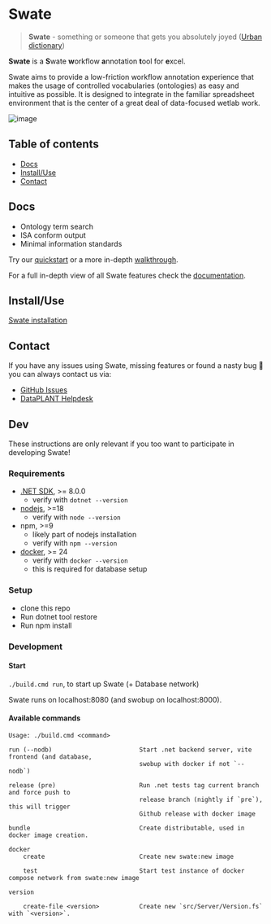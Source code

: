 # Swate

> **Swate** - something or someone that gets you absolutely joyed ([Urban dictionary](https://www.urbandictionary.com/define.php?term=swate))

**Swate** is a **S**wate **w**orkflow **a**nnotation **t**ool for **e**xcel.

Swate aims to provide a low-friction workflow annotation experience that makes the usage of controlled vocabularies (ontologies) as easy and intuitive as possible. It is designed to integrate in the familiar spreadsheet environment that is the center of a great deal of data-focused wetlab work.

![image](https://user-images.githubusercontent.com/39732517/135290851-cacd8626-2cc3-4c58-a343-c5ad037e3c5c.png)


<!-- TOC -->
## Table of contents

- [Docs](#docs)
- [Install/Use](#installuse)
- [Contact](#contact)

<!-- /TOC -->

## Docs

- Ontology term search
- ISA conform output
- Minimal information standards

Try our [quickstart](https://nfdi4plants.github.io/nfdi4plants.knowledgebase/docs/guides/swate_QuickStart.html) or a more in-depth [walkthrough](https://nfdi4plants.github.io/nfdi4plants.knowledgebase/docs/guides/swate_walkthrough.html).

For a full in-depth view of all Swate features check the [documentation](https://nfdi4plants.github.io/nfdi4plants.knowledgebase/docs/SwateManual/index.html).

## Install/Use

[Swate installation](https://nfdi4plants.github.io/nfdi4plants.knowledgebase/docs/SwateManual/Docs01-Installing-Swate.html)

## Contact

If you have any issues using Swate, missing features or found a nasty bug :bug: you can always contact us via:

- [GitHub Issues](https://github.com/nfdi4plants/Swate/issues)
- [DataPLANT Helpdesk](https://support.nfdi4plants.org/?topic=Tools_Swate)

## Dev

These instructions are only relevant if you too want to participate in developing Swate!

### Requirements

- [.NET SDK](https://dotnet.microsoft.com/en-us/download), >= 8.0.0
  - verify with `dotnet --version`
- [nodejs](https://nodejs.org/en/download), >=18
  - verify with `node --version`
- npm, >=9
  - likely part of nodejs installation
  - verify with `npm --version`
- [docker](https://docs.docker.com/engine/install/), >= 24
  - verify with `docker --version`
  - this is required for database setup

### Setup

- clone this repo
- Run dotnet tool restore
- Run npm install

### Development

#### Start

`./build.cmd run`, to start up Swate (+ Database network)

Swate runs on localhost:8080 (and swobup on localhost:8000).

#### Available commands

```
Usage: ./build.cmd <command>

run (--nodb)                        Start .net backend server, vite frontend (and database, 
                                    swobup with docker if not `--nodb`)

release (pre)                       Run .net tests tag current branch and force push to 
                                    release branch (nightly if `pre`), this will trigger
                                    Github release with docker image

bundle                              Create distributable, used in docker image creation.

docker  
    create                          Create new swate:new image
                
    test                            Start test instance of docker compose network from swate:new image

version

    create-file <version>           Create new `src/Server/Version.fs` with `<version>`.
```